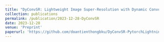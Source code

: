 ```yaml
---
title: "DyConvSR: Lightweight Image Super-Resolution with Dynamic Convolutions"
collection: publications
permalink: /publication/2023-12-28-DyConvSR
date: 2023-12-28
venue: 'Preprint'
paperurl: 'https://github.com/doantienthongbku/DyConvSR-PytorchLightning/blob/main/dyconvsr_preprints.pdf'
---
```

